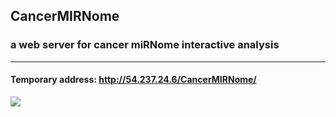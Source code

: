 ## CancerMIRNome
### a web server for cancer miRNome interactive analysis
---

#### Temporary address: http://54.237.24.6/CancerMIRNome/

![](https://github.com/rli012/CancerMIRNome/blob/master/www/img/CancerMIRNome_page.jpg)
